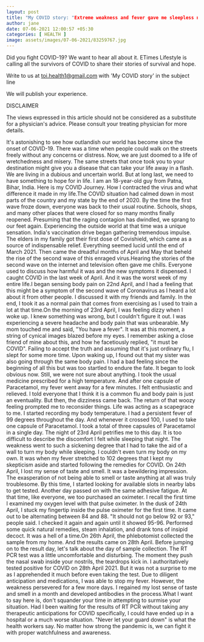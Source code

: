 ```yaml
---
layout: post
title: "My COVID story: "Extreme weakness and fever gave me sleepless nights""
author: jane 
date: 07-06-2021 12:00:57 +05:30 
categories: [ HEALTH ] 
image: assets/images/07-06-2021/83259767.jpg
---
```

Did you fight COVID-19? We want to hear all about it. ETimes Lifestyle is calling all the survivors of COVID to share their stories of survival and hope.

Write to us at toi.health1@gmail.com with 'My COVID story' in the subject line









We will publish your experience.





DISCLAIMER



The views expressed in this article should not be considered as a substitute for a physician's advice. Please consult your treating physician for more details.



It's astonishing to see how outlandish our world has become since the onset of COVID-19. There was a time when people could walk on the streets freely without any concerns or distress. Now, we are just doomed to a life of wretchedness and misery. The same streets that once took you to your destination might give you a disease that can take your life away in a flash. We are living in a dubious and uncertain world. But at long last, we need to have something to hope for in life. I am an 18-year-old guy from Patna, Bihar, India. Here is my COVID Journey. How I contracted the virus and what difference it made in my life.The COVID situation had calmed down in most parts of the country and my state by the end of 2020. By the time the first wave froze down, everyone was back to their usual routine. Schools, shops, and many other places that were closed for so many months finally reopened. Presuming that the raging contagion has dwindled, we sprang to our feet again. Experiencing the outside world at that time was a unique sensation. India's vaccination drive began gathering tremendous impulse. The elders in my family got their first dose of Covishield, which came as a source of indispensable relief. Everything seemed lucid until the end of March 2021. Then came the dreadful months of April and May that beheld the rise of the second wave of this enraged virus.Hearing the stories of the second wave on the internet and television often gave me chills. Everyone used to discuss how harmful it was and the new symptoms it dispensed. I caught COVID in the last week of April. And it was the worst week of my entire life.I began sensing body pain on 22nd April, and I had a feeling that this might be a symptom of the second wave of Coronavirus as I heard a lot about it from other people. I discussed it with my friends and family. In the end, I took it as a normal pain that comes from exercising as I used to train a lot at that time.On the morning of 23rd April, I was feeling dizzy when I woke up. I knew something was wrong, but I couldn't figure it out. I was experiencing a severe headache and body pain that was unbearable. My mom touched me and said, "You have a fever". It was at this moment, a string of cynical images blazed before my eyes. I remember asking a close friend of mine about this, and how he facetiously replied, "it must be COVID". Failing to accept the truth and assuming that it's just ordinary flu, I slept for some more time. Upon waking up, I found out that my sister was also going through the same body pain. I had a bad feeling since the beginning of all this but was too startled to endure the fate. It began to look obvious now. Still, we were not sure about anything. I took the usual medicine prescribed for a high temperature. And after one capsule of Paracetamol, my fever went away for a few minutes. I felt enthusiastic and relieved. I told everyone that I think it is a common flu and body pain is just an eventuality. But then, the dizziness came back. The return of that woozy feeling prompted me to reconsider things. Life was acting as a scapegrace to me. I started recording my body temperature. I had a persistent fever of 99 degrees throughout the day. And whenever it crossed 100, I used to take one capsule of Paracetamol. I took a total of three capsules of Paracetamol in a single day. The night of 23rd April petrifies me to this day. It is too difficult to describe the discomfort I felt while sleeping that night. The weakness went to such a sickening degree that I had to take the aid of a wall to turn my body while sleeping. I couldn't even turn my body on my own. It was when my fever stretched to 102 degrees that I kept my skepticism aside and started following the remedies for COVID. On 24th April, I lost my sense of taste and smell. It was a bewildering impression. The exasperation of not being able to smell or taste anything at all was truly troublesome. By this time, I started looking for available slots in nearby labs to get tested. Another day passed on with the same adhesive fatigue. At that time, like everyone, we too purchased an oximeter. I recall the first time I examined my oxygen level with that pulse oximeter. In the dusk of 24th April, I stuck my fingertip inside the pulse oximeter for the first time. It came out to be alternating between 84 and 88. "It should not go below 92 or 93," people said. I checked it again and again until it showed 95-96. Performed some quick natural remedies, steam inhalation, and drank tons of insipid decoct. It was a hell of a time.On 26th April, the phlebotomist collected the sample from my home. And the results came on 28th April. Before jumping on to the result day, let's talk about the day of sample collection. The RT PCR test was a little uncomfortable and disturbing. The moment they push the nasal swab inside your nostrils, the teardrops kick in. I authoritatively tested positive for COVID on 28th April 2021. But it was not a surprise to me as I apprehended it much before even taking the test. Due to diligent anticipation and medications, I was able to stop my fever. However, the weakness persevered for a few more days. I regained my lost sense of taste and smell in a month and developed antibodies in the process.What I want to say here is, don't squander your time in attempting to surmise your situation. Had I been waiting for the results of RT PCR without taking any therapeutic anticipations for COVID specifically, I could have ended up in a hospital or a much worse situation. "Never let your guard down" is what the health workers say. No matter how strong the pandemic is, we can fight it with proper watchfulness and awareness.